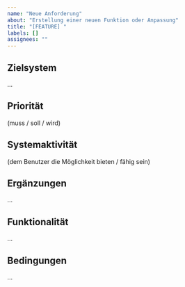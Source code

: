 ```yaml
---
name: "Neue Anforderung"
about: "Erstellung einer neuen Funktion oder Anpassung"
title: "[FEATURE] "
labels: []
assignees: ""
---
```


## Zielsystem
...

## Priorität
(muss / soll / wird)

## Systemaktivität
(dem Benutzer die Möglichkeit bieten / fähig sein)

## Ergänzungen
...

## Funktionalität
...

## Bedingungen
...
